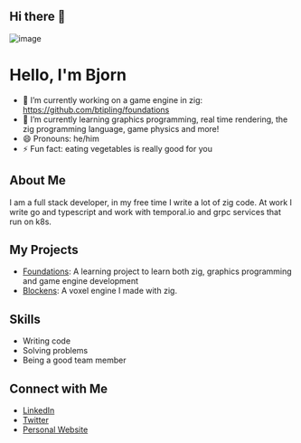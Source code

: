 ## Hi there 👋
![image](https://github.com/user-attachments/assets/97de6e44-0db7-43d4-9125-957ce246cfc9)
  
# Hello, I'm Bjorn
<!--
**btipling/btipling** is a ✨ _special_ ✨ repository because its `README.md` (this file) appears on your GitHub profile.

Here are some ideas to get you started:
-->

- 🔭 I’m currently working on a game engine in zig: https://github.com/btipling/foundations
- 🌱 I’m currently learning graphics programming, real time rendering, the zig programming language, game physics and more!
- 😄 Pronouns: he/him
- ⚡ Fun fact: eating vegetables is really good for you

## About Me
I am a full stack developer, in my free time I write a lot of zig code. At work I write go and typescript and work with temporal.io and grpc services that run on k8s.

## My Projects
- [Foundations](https://github.com/btipling/foundations): A learning project to learn both zig, graphics programming and game engine development
- [Blockens](https://github.com/btipling/blockens): A voxel engine I made with zig.

## Skills
- Writing code
- Solving problems
- Being a good team member

## Connect with Me
- [LinkedIn](https://www.linkedin.com/in/bjorn-tipling/)
- [Twitter](https://x.com/awayatpier)
- [Personal Website](https://apphacker.com/)
